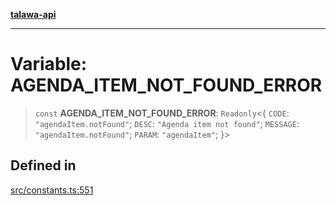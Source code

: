 [**talawa-api**](../../README.md)

***

# Variable: AGENDA\_ITEM\_NOT\_FOUND\_ERROR

> `const` **AGENDA\_ITEM\_NOT\_FOUND\_ERROR**: `Readonly`\<\{ `CODE`: `"agendaItem.notFound"`; `DESC`: `"Agenda item not found"`; `MESSAGE`: `"agendaItem.notFound"`; `PARAM`: `"agendaItem"`; \}\>

## Defined in

[src/constants.ts:551](https://github.com/Suyash878/talawa-api/blob/095e6964ce2a06c1c30d1acf81b6162203f1db91/src/constants.ts#L551)
